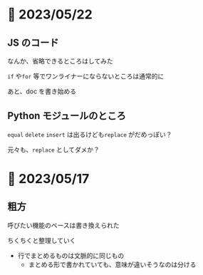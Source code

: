 # 📝 2023/05/22

## JS のコード

なんか、省略できるところはしてみた

`if` や`for` 等でワンライナーにならないところは通常的に


あと、doc を書き始める


## Python モジュールのところ


`equal` `delete` `insert` は出るけども`replace` がだめっぽい？

元々も、`replace` としてダメか？



# 📝 2023/05/17

## 粗方

呼びたい機能のベースは書き換えられた

ちくちくと整理していく

- 行でまとめるものは文脈的に同じもの
  - まとめる形で書かれていても、意味が違いそうなのは分ける
